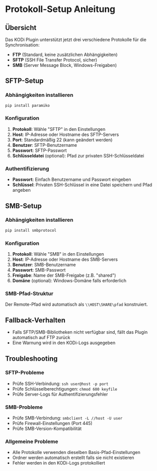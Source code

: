 # Protokoll-Setup Anleitung

## Übersicht
Das KODi Plugin unterstützt jetzt drei verschiedene Protokolle für die Synchronisation:
- **FTP** (Standard, keine zusätzlichen Abhängigkeiten)
- **SFTP** (SSH File Transfer Protocol, sicher)
- **SMB** (Server Message Block, Windows-Freigaben)

## SFTP-Setup

### Abhängigkeiten installieren
```bash
pip install paramiko
```

### Konfiguration
1. **Protokoll**: Wähle "SFTP" in den Einstellungen
2. **Host**: IP-Adresse oder Hostname des SFTP-Servers
3. **Port**: Standardmäßig 22 (kann geändert werden)
4. **Benutzer**: SFTP-Benutzername
5. **Passwort**: SFTP-Passwort
6. **Schlüsseldatei** (optional): Pfad zur privaten SSH-Schlüsseldatei

### Authentifizierung
- **Passwort**: Einfach Benutzername und Passwort eingeben
- **Schlüssel**: Privaten SSH-Schlüssel in eine Datei speichern und Pfad angeben

## SMB-Setup

### Abhängigkeiten installieren
```bash
pip install smbprotocol
```

### Konfiguration
1. **Protokoll**: Wähle "SMB" in den Einstellungen
2. **Host**: IP-Adresse oder Hostname des SMB-Servers
3. **Benutzer**: SMB-Benutzername
4. **Passwort**: SMB-Passwort
5. **Freigabe**: Name der SMB-Freigabe (z.B. "shared")
6. **Domäne** (optional): Windows-Domäne falls erforderlich

### SMB-Pfad-Struktur
Der Remote-Pfad wird automatisch als `\\HOST\SHARE\pfad` konstruiert.

## Fallback-Verhalten
- Falls SFTP/SMB-Bibliotheken nicht verfügbar sind, fällt das Plugin automatisch auf FTP zurück
- Eine Warnung wird in den KODi-Logs ausgegeben

## Troubleshooting

### SFTP-Probleme
- Prüfe SSH-Verbindung: `ssh user@host -p port`
- Prüfe Schlüsselberechtigungen: `chmod 600 keyfile`
- Prüfe Server-Logs für Authentifizierungsfehler

### SMB-Probleme
- Prüfe SMB-Verbindung: `smbclient -L //host -U user`
- Prüfe Firewall-Einstellungen (Port 445)
- Prüfe SMB-Version-Kompatibilität

### Allgemeine Probleme
- Alle Protokolle verwenden dieselben Basis-Pfad-Einstellungen
- Ordner werden automatisch erstellt falls sie nicht existieren
- Fehler werden in den KODi-Logs protokolliert